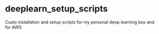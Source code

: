 # deeplearn_setup_scripts
Custo installation and setup scripts for my personal deep learning box and for AWS
